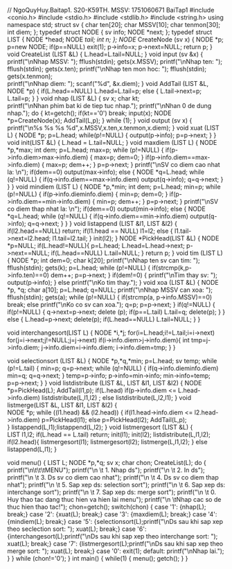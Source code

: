 // NgoQuyHuy.Baitap1. S20-K59TH. MSSV: 1751060671
BaiTap1
#include <conio.h>
#include <stdio.h>
#include <stdlib.h>
#include <string.h>
using namespace std;
struct sv
{
    char ten[20];
    char MSSV[10];
    char tenmon[30];
    int diem;
};
typedef struct NODE
{
    sv info;
    NODE *next;
};
typedef struct LIST
{
    NODE *head;
    NODE *tail;
    int n;
};
NODE* CreateNode (sv x)
{
    NODE *p;
    p=new NODE;
    if(p==NULL)  exit(1);
    p->info=x;
    p->next=NULL;
    return p;
}
void CreateList (LIST &L)
{
    L.head=L.tail=NULL;
}
void input (sv &x)
{
    printf("\nNhap MSSV: ");  fflush(stdin); gets(x.MSSV);
    printf("\nNhap ten: ");  fflush(stdin); gets(x.ten); 
    printf("\nNhap ten mon hoc: ");  fflush(stdin); gets(x.tenmon);     
    printf("\nNhap diem: "); scanf("%d", &x.diem);
}
void AddTail (LIST &L, NODE *p)
{
    if(L.head==NULL)  L.head=L.tail=p;
    else
    {
        L.tail->next=p;
        L.tail=p;
    }
}
void nhap (LIST &L)
{
    sv x;
    char kt;   
    printf("\nNhan phim bat ki de tiep tuc nhap.");
    printf("\nNhan 0 de dung nhap.");
    do
    {
        kt=getch();
        if(kt=='0')  break;
        input(x);
        NODE *p=CreateNode(x);
        AddTail(L,p);
    } while (1);
}
void output (sv x)
{
    printf("\n%s  %s %s %d",x.MSSV,x.ten,x.tenmon,x.diem);
}
void xuat (LIST L)
{
    NODE *p;
    p=L.head;
    while(p!=NULL)
    {
        output(p->info);
        p=p->next;
    }
}
void init(LIST &L)
{
		L.head = L.tail=NULL;
}
void maxdiem (LIST L)
{
    NODE *p,*max;
    int dem;
    p=L.head;
    max=p;
    while (p!=NULL)
    {
        if(p->info.diem>max->info.diem)  { max=p; dem=0; }
        if(p->info.diem==max->info.diem) { max=p; dem++; }
        p=p->next;
    }
    printf("\nSV co diem cao nhat la: \n");
    if(dem==0)
	  output(max->info);
    else
    {
        NODE *q=L.head;
        while (q!=NULL)
        {
            if(q->info.diem==max->info.diem) output(q->info);
            q=q->next;
        }
    }
}
void mindiem (LIST L)
{
    NODE *p,*min;
    int dem;
    p=L.head;
    min=p;
    while (p!=NULL)
    {
        if(p->info.diem<min->info.diem)  { min=p; dem=0; }
        if(p->info.diem==min->info.diem) { min=p; dem++; }
        p=p->next;
    }
    printf("\nSV co diem thap nhat la: \n");
    if(dem==0)
	  output(min->info);
    else
    {
        NODE *q=L.head;
        while (q!=NULL)
        {
            if(q->info.diem==min->info.diem) output(q->info);
            q=q->next;
        }
    }
}
void listappend (LIST &l1, LIST &l2)
{
	if(l2.head==NULL) return;
	if(l1.head == NULL)
		l1=l2;
	else
	{
		l1.tail->next=l2.head;
		l1.tail=l2.tail;
	}
	init(l2);
}
NODE *PickHead(LIST &L)
{
	NODE *p=NULL;
	if(L.head!=NULL){
		p=L.head;
		L.head=L.head->next;
		p->next==NULL;
		if(L.head==NULL) L.tail=NULL;
	}
	return p;
}
void tim (LIST L)
{
    NODE *p;
    int dem=0;
    char k[20];
    printf("\nNhap ten sv can tim: ");
    fflush(stdin);
    gets(k);
    p=L.head;
    while (p!=NULL)
    {
        if(strcmp(k,p->info.ten)==0)      dem++;
        p=p->next;
    }
    if(dem!=0)
    {
            printf("\nTim thay sv: "); output(p->info);
    }
    else printf("\nKo tim thay.");
}
void xoa (LIST &L)
{
    NODE *p, *q;
    char a[10];
    p=L.head;
    q=NULL;
    printf("\nNhap MSSV can xoa: ");
    fflush(stdin);
    gets(a);
    while (p!=NULL)
    {
        if(strcmp(a, p->info.MSSV)==0)    break;
        else printf("\nKo co sv can xoa.");
        q=p;
        p=p->next;
    }
    if(q!=NULL)
    {
        if(p!=NULL)
        {
            q->next=p->next;
            delete (p);
            if(p==L.tail)  L.tail=q;
            delete(p);
        }
    }
    else
    {
        L.head=p->next;
        delete(p);
        if(L.head==NULL)  L.tail=NULL;
    }
}

void interchangesort(LIST L) 
{ 
	NODE *i,*j; 
 	for(i=L.head;i!=L.tail;i=i->next)
 		for(j=i->next;j!=NULL;j=j->next)
  			 if(i->info.diem>j->info.diem){ 
       			int tmp=j->info.diem;
 				j->info.diem=i->info.diem;
				i->info.diem=tmp;
			}
}

void selectionsort (LIST &L)
{
    NODE *p,*q,*min;
    p=L.head;
    sv temp;
    while (p!=L.tail)
    {
        min=p;
        q=p->next;
        while (q!=NULL)
        {
            if(q->info.diem<min->info.diem)  min=q;
            q=q->next;
        }
        temp=p->info;
        p->info=min->info;
        min->info=temp;
        p=p->next;
    }
}
void listdistribute (LIST &L, LIST &l1, LIST &l2)
{
	NODE *p=PickHead(L);
	AddTail(l1,p);
	if(L.head)
		if(p->info.diem <= L.head->info.diem)
			listdistribute(L,l1,l2)	;
		else
			listdistribute(L,l2,l1);
}
void listmerge(LIST &L, LIST &l1, LIST &l2)
{	
	NODE *p;
	while ((l1.head) && (l2.head))
	{
		if(l1.head->info.diem <= l2.head->info.diem)
			p=PickHead(l1);
		else
			p=PickHead(l2);
		AddTail(L,p);  
	}
	listappend(L,l1);listappend(L,l2);
}
void listmergesort (LIST &L)
{	
	LIST l1,l2;
	if(L.head == L.tail) return;
	init(l1); init(l2); 
	listdistribute(L,l1,l2);
	if(l2.head){
		listmergesort(l1);
		listmergesort(l2);
		listmerge(L,l1,l2);
	}
	else listappend(L,l1);
}

void menu()
{
    LIST L;
    NODE *p,*q;
    sv x;
    char chon;
    CreateList(L);
    do
    {
        printf("\n\t\t\tMENU");
        printf("\n \t 1. Nhap ds");
        printf("\n \t 2. In ds");
        printf("\n \t 3. Ds sv co diem cao nhat");
        printf("\n \t 4. Ds sv co diem thap nhat");
        printf("\n \t 5. Sap xep ds: selection sort");
        printf("\n \t 6. Sap xep ds: interchange sort");
		printf("\n \t 7. Sap xep ds: merge sort");
		printf("\n \t 0. Huy thao tac dang thuc hien va hien lai menu");
        printf("\n \tNhap cac so de thuc hien thao tac!"); 
        chon=getch();
        switch(chon)
        {
            case '1': {nhap(L); break;}
            case '2': {xuat(L); break;}
            case '3': {maxdiem(L); break;}
            case '4': {mindiem(L); break;}
	    case '5': {selectionsort(L);printf("\nDs sau khi sap xep theo seclection sort: "); xuat(L); break;}
	    case '6': {interchangesort(L);printf("\nDs sau khi sap xep theo interchange sort: "); xuat(L); break;}
	    case '7': {listmergesort(L);printf("\nDs sau khi sap xep theo merge sort: "); xuat(L); break;}
            case '0': exit(1);
            default: printf("\nNhap lai.");
        }
    } while (chon!='0');
}
int main()
{
    while(1)
    {
        menu();
        getch();
    }
}
